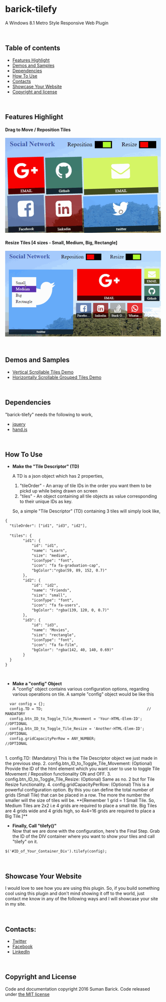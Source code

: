 # barick-tilefy
A Windows 8.1 Metro Style Responsive Web Plugin

<br/>

## Table of contents

* [Features Highlight](#features-highlight)
* [Demos and Samples](#demos-and-samples)
* [Dependencies](#dependencies)
* [How To Use](#how-to-use)
* [Contacts](#contacts)
* [Showcase Your Website](#showcase-your-website)
* [Copyright and license](#copyright-and-license)

<br/>

## Features Highlight

#### Drag to Move / Reposition Tiles
![Drag to Move / Reposition Tiles](img/help-gifs/RepositionTiles.gif)

#### Resize Tiles [4 sizes - Small, Medium, Big, Rectangle]
![Resize Tiles into any of the 4 available sizes](img/help-gifs/ResizeTiles.gif)

<br/>

## Demos and Samples
* [Vertical Scrollable Tiles Demo](http://barick.in)
* [Horizontally Scrollable Grouped Tiles Demo](http://codotronix.github.io/barick-tilefy/samples/horizontal-scroll-demo/)

<br/>

## Dependencies
"barick-tilefy" needs the following to work,
* [jquery](https://jquery.com/)
* [hand.js](https://handjs.codeplex.com/)

<br/>

## How To Use

* **Make the "Tile Descriptor" (TD)**<br/>

  A TD is a json object which has 2 properties,
  1. "tileOrder" - An array of tile IDs in the order you want them to be pickd up while being drawn on screen
  2. "tiles" - An object containing all tile objects as value corresponding to their unique IDs as key.
  
  So, a simple "Tile Descriptor" (TD) containing 3 tiles will simply look like,
```
{
  "tileOrder": ["id1", "id3", "id2"],
    
  "tiles": {
        "id1": {
            "id": "id1",
            "name": "Learn",
            "size": "medium",
            "iconType": "font",
            "icon": "fa fa-graduation-cap",
            "bgColor":"rgba(59, 89, 152, 0.7)"
        },
        "id2": {
            "id": "id2",
            "name": "Friends",
            "size": "small",
            "iconType": "font",
            "icon": "fa fa-users",
            "bgColor": "rgba(139, 120, 0, 0.7)"
        },
        "id3": {
            "id": "id3",
            "name": "Movies",
            "size": "rectangle",
            "iconType": "font",
            "icon": "fa fa-film",
            "bgColor": "rgba(142, 40, 140, 0.69)"
        }
  }
}

```
<br/>

* **Make a "config" Object** <br/>
  A "config" object contains various configuration options, regarding various operations on tile. A sample "config" object would be like this

```
  var config = {};
  config.TD = TD;                                               // MANDATORY
  config.btn_ID_to_Toggle_Tile_Movement = 'Your-HTML-Elem-ID';  //OPTIONAL
  config.btn_ID_to_Toggle_Tile_Resize = 'Another-HTML-Elem-ID'; //OPTIONAL
  config.gridCapacityPerRow = ANY_NUMBER;                       //OPTIONAL
```
<br/>
  1. config.TD: (Mandatory) This is the Tile Descriptor object we just made in the previous step.
  2. config.btn_ID_to_Toggle_Tile_Movement: (Optional) Provide the ID of the html element which you want user to use to toggle Tile Movement / Reposition functionality ON and OFF.
  3. config.btn_ID_to_Toggle_Tile_Resize: (Optional) Same as no. 2 but for Tile Resize functionality.
  4. config.gridCapacityPerRow: (Optional) This is a powerful configuration option. By this you can define the total number of grids (Small Tile) that can be placed in a row. The more the number the smaller will the size of tiles will be.
  **[Remember 1 grid = 1 Small Tile. So, Medium Tiles are 2x2 i.e 4 grids are required to place a small tile. Big Tiles are 4 grids wide and 4 grids high, so 4x4=16 grids are required to place a Big Tile.]**

<br/>

* **Finally, Call "tilefy()"** <br/>
Now that we are done with the configuration, here's the Final Step. Grab the ID of the DIV container where you want to show your tiles and call "tilefy" on it.

```
$('#ID_of_Your_Container_Div').tilefy(config);
```
<br/>

## Showcase Your Website
I would love to see how you are using this plugin. So, if you build something cool using this plugin and don't mind showing it off to the world, just contact me know in any of the following ways and I will showcase your site in my site.

<br/>

## Contacts:
* [Twitter](https://twitter.com/codotronix)
* [Facebook](https://www.facebook.com/codotronix)
* [LinkedIn](https://www.linkedin.com/in/sumanbarick)

<br/>

## Copyright and License
Code and documentation copyright 2016 Suman Barick. Code released under [the MIT license](https://github.com/codotronix/barick-tilefy/blob/master/LICENSE)
